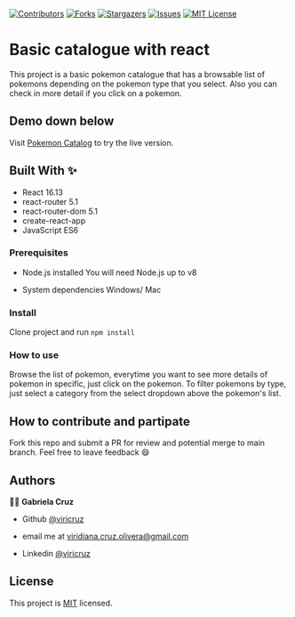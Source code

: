 
[![Contributors][contributors-shield]][contributors-url]
[![Forks][forks-shield]][forks-url]
[![Stargazers][stars-shield]][stars-url]
[![Issues][issues-shield]][issues-url]
[![MIT License][license-shield]][license-url]

# Basic catalogue with react
This project is a basic pokemon catalogue that has a browsable list of pokemons
depending on the pokemon type that you select. Also you can check in more detail if you click on a pokemon.


## Demo down below
Visit [Pokemon Catalog](https://pokemon-catalogue.herokuapp.com/) to try the live version.

## Built With ✨
- React 16.13
- react-router 5.1
- react-router-dom 5.1
- create-react-app
- JavaScript ES6


### Prerequisites
* Node.js installed
You will need Node.js up to v8

* System dependencies
Windows/ Mac


### Install
Clone project and run
`npm install`

### How to use
Browse the list of pokemon, everytime you want to see more details of pokemon in specific, just click on the pokemon. To filter pokemons by type, just select a category from the select dropdown above the pokemon's list.

## How to contribute and partipate
Fork this repo and submit a PR for review and potential merge to main branch. Feel free to leave feedback :smile:


## Authors

👨‍💻 **Gabriela Cruz**

- Github [@viricruz](https://github.com/ViriCruz/)

- email me at viridiana.cruz.olivera@gmail.com

- Linkedin [@viricruz](https://www.linkedin.com/in/viricruz/)

## License

This project is [MIT](LICENSE) licensed.

<!-- MARKDOWN LINKS & IMAGES -->
<!-- https://www.markdownguide.org/basic-syntax/#reference-style-links -->

[contributors-shield]: https://img.shields.io/github/contributors/viricruz/basic-catalogue-react.svg?style=flat-square
[contributors-url]: https://github.com/viricruz/basic-catalogue-react/graphs/contributors
[forks-shield]: https://img.shields.io/github/forks/viricruz/basic-catalogue-react
[forks-url]: https://github.com/viricruz/basic-catalogue-react/network/members
[stars-shield]: https://img.shields.io/github/stars/viricruz/basic-catalogue-react
[stars-url]: https://github.com/viricruz/basic-catalogue-react/stargazers
[issues-shield]: https://img.shields.io/github/issues/viricruz/basic-catalogue-react
[issues-url]: https://github.com/viricruz/basic-catalogue-react/issues
[license-shield]: https://img.shields.io/github/license/viricruz/basic-catalogue-react
[license-url]: https://github.com/viricruz/basic-catalogue-react/blob/master/LICENSE.txt
